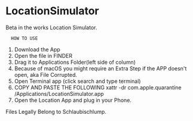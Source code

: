 # LocationSimulator
Beta in the works Location Simulator.

      HOW TO USE
1. Download the App
2. Open the file in FINDER
3. Drag it to Applications Folder(left side of column)
4. Because of macOS you might require an Extra Step if the APP doesn't open, aka File Corrupted.
5. Open Terminal app (click search and type terminal)
6. COPY AND PASTE THE FOLLOWING
   xattr -dr com.apple.quarantine /Applications/LocationSimulator.app
7. Open the Location App and plug in your Phone.




Files Legally Belong to Schlaubischlump.

